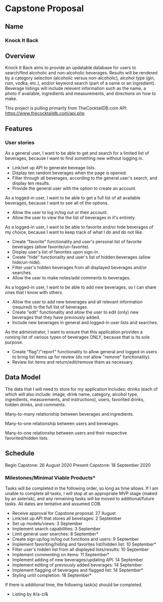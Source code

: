 # Capstone Proposal

## Name
### Knock It Back

## Overview
Knock It Back aims to provide an updatable database for users to search/find alcoholic and non-alcoholic beverages. Results will be rendered by a category selection (alcoholic versus non-alcoholic), alcohol type (gin, rum, vodka, etc.), and/or keyword search (part of a name or an ingredient). Beverage listings will include relevent information such as the name, a photo if available, ingredients and measurements, and directions on how to make.

This project is pulling primarily from TheCocktailDB.com API: https://www.thecocktaildb.com/api.php

## Features
### User stories
As a general user, I want to be able to get and search for a limited list of beverages, because I want to find something new without logging in.
- Link/set up API to generate beveage lists.
- Display ten random beverages when the page is opened.
- Filter through all beverages, according to the general user's search, and display ten results.
- Provide the general user with the option to create an account.

As a logged-in user, I want to be able to get a full list of all available beverages, because I want to see all of the options.
- Allow the user to log in/log out or their account.
- Allow the user to view the the list of beverages in it's entirety.

As a logged-in user, I want to be able to favorite and/or hide beverages of my choice, because I want to keep track of what I do and do not like.
- Create "favorite" functionality and user's personal list of favorite beverages (allow favorite/un-favorite).
- Display user's list of favorites upon sign-in.
- Create "hide" functionality and user's list of hidden beverages (allow hide/un-hide).
- Filter user's hidden beverages from all displayed beverages and/or searches.
- Allow the user to make notes/add comments to beverages.

As a logged-in user, I want to be able to add new beverages, so I can share ones that I know with others.
- Allow the user to add new beverages and all relevant information (required) to the full list of beverages.
- Create "edit" functionality and allow the user to edit (only) new beverages that they have previously added.
- Include new beverages in general and logged-in user lists and searches.

As the administrator, I want to ensure that this application provides a running list of various types of beverages ONLY, because that is its sole purpose.
- Create "flag"/"report" functionality to allow general and logged-in users to bring list items up for review (do not allow "remove" functionality).
- Review list items and return/edit/remove them as necessary.

## Data Model
The data that I will need to store for my application includes: drinks (each of which will also include: image, drink name, category, alcohol type, ingredients, measurements, and instructions), users, favorited drinks, hidden drinks, and comments.

Many-to-many relationship between beverages and ingredients.

Many-to-one relationship between users and beverages.

Many-to-one relationshp between users and their respective favorited/hidden lists.

## Schedule
Begin Capstone: 26 August 2020
Present Capstone: 18 September 2020

### Milestones/Minimal Viable Products*
Tasks will be completed in the following order, so long as time allows. If I am unable to complete all tasks, I will stop at an appropriate MVP stage (maked by an asterisk), and any remaining tasks will be moved to additional/future tasks. All dates are tentative and assumed COB.
- Receive approval for Capstone proposal: 27 August
- Link/set up API that stores all beverages: 2 September
- Set up models/views: 3 September
- Implement search capabilities: 3 September
- Limit general user searches: 8 September*
- Create sign up/log in/log out functions and users: 9 September
- Implement favoriting/hiding and favorites list/hidden list: 10 September*
- Filter user's hidden list from all displayed lists/results: 10 September
- Implement commenting on items: 11 September*
- Implement adding of new beverages/updating API: 14 September
- Implement editing of previously added beverages: 14 September
- Implement flagging of beverages and flagged list: 14 September*
- Styling until completion: 18 September*

If there is additional time, the following task(s) should be completed.
- Listing by #/a-z/&
